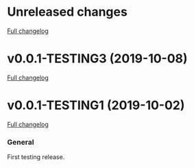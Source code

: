 # Unreleased changes

[Full changelog](https://github.com/mozilla/glean/compare/v0.0.1-TESTING3...master)

# v0.0.1-TESTING3 (2019-10-08)

[Full changelog](https://github.com/mozilla/glean/compare/v0.0.1-TESTING1...v0.0.1-TESTING3)

# v0.0.1-TESTING1 (2019-10-02)

[Full changelog](https://github.com/mozilla/glean/compare/95b6bcc03616c8d7c3e3e64e99ee9953aa06a474...v0.0.1-TESTING1)

### General

First testing release.
